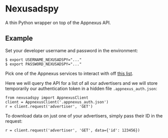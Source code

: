 # Nexusadspy

A thin Python wrapper on top of the Appnexus API.

## Example

Set your developer username and password in the environment:

    $ export USERNAME_NEXUSADSPY="..."
    $ export PASSWORD_NEXUSADSPY="..."

Pick one of the Appnexus services to interact with off
[this list](https://wiki.appnexus.com/display/api/API+Services).

Here we will query the API for a list of all our advertisers and we
will store temporarily our authentication token in a hidden file
`.appnexus_auth.json`:

    from nexusadspy import AppnexusClient
    client = AppnexusClient('.appnexus_auth.json')
    r = client.request('advertiser', 'GET')

To download data on just one of your advertisers, simply pass their ID
in the request:

    r = client.request('advertiser', 'GET', data={'id': 123456})
